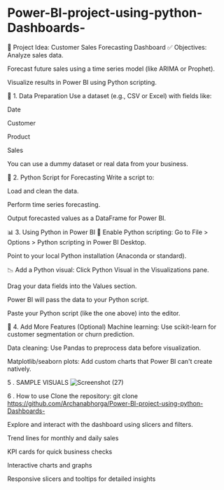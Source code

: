 # Power-BI-project-using-python-Dashboards-
🔧 Project Idea: Customer Sales Forecasting Dashboard
✅ Objectives:
Analyze sales data.

Forecast future sales using a time series model (like ARIMA or Prophet).

Visualize results in Power BI using Python scripting.

📁 1. Data Preparation
Use a dataset (e.g., CSV or Excel) with fields like:

Date

Customer

Product

Sales

You can use a dummy dataset or real data from your business.

🐍 2. Python Script for Forecasting
Write a script to:

Load and clean the data.

Perform time series forecasting.

Output forecasted values as a DataFrame for Power BI.


📊 3. Using Python in Power BI
🧩 Enable Python scripting:
Go to File > Options > Python scripting in Power BI Desktop.

Point to your local Python installation (Anaconda or standard).

📉 Add a Python visual:
Click Python Visual in the Visualizations pane.

Drag your data fields into the Values section.

Power BI will pass the data to your Python script.

Paste your Python script (like the one above) into the editor.


🧠 4. Add More Features (Optional)
Machine learning: Use scikit-learn for customer segmentation or churn prediction.

Data cleaning: Use Pandas to preprocess data before visualization.

Matplotlib/seaborn plots: Add custom charts that Power BI can't create natively.


5 . SAMPLE VISUALS 
![Screenshot (27)](https://github.com/user-attachments/assets/73970cf7-6ded-469a-9083-63b21a60f08f)

6 . How to use 
Clone the repository: git clone https://github.com/Archanabhorga/Power-BI-project-using-python-Dashboards-

Explore and interact with the dashboard using slicers and filters.

Trend lines for monthly and daily sales

KPI cards for quick business checks

Interactive charts and graphs

Responsive slicers and tooltips for detailed insights

